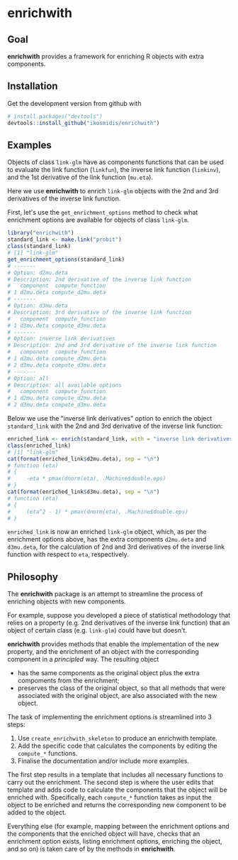 # enrichwith

## Goal
**enrichwith** provides a framework for enriching R objects with extra components.

## Installation

Get the development version from github with

``` r
# install.packages("devtools")
devtools::install_github("ikosmidis/enrichwith")
```

## Examples

Objects of class `link-glm` have as components functions that can be used to evaluate the link function (`linkfun`), the inverse link function (`linkinv`), and the 1st derivative of the link function (`mu.eta`).

Here we use **enrichwith** to enrich `link-glm` objects with the 2nd and 3rd derivatives of the inverse link function.

First, let's use the `get_enrichment_options` method to check what enrichment options are available for objects of class `link-glm`.
``` r
library("enrichwith")
standard_link <- make.link("probit")
class(standard_link)
# [1] "link-glm"
get_enrichment_options(standard_link)
# -------
# Option: d2mu.deta
# Description: 2nd derivative of the inverse link function
#   component  compute_function
# 1 d2mu.deta compute_d2mu.deta
# -------
# Option: d3mu.deta
# Description: 3rd derivative of the inverse link function
#   component  compute_function
# 1 d3mu.deta compute_d3mu.deta
# -------
# Option: inverse link derivatives
# Description: 2nd and 3rd derivative of the inverse link function
#   component  compute_function
# 1 d2mu.deta compute_d2mu.deta
# 2 d3mu.deta compute_d3mu.deta
# -------
# Option: all
# Description: all available options
#   component  compute_function
# 1 d2mu.deta compute_d2mu.deta
# 2 d3mu.deta compute_d3mu.deta
```

Below we use the "inverse link derivatives" option to enrich the
object `standard_link` with the 2nd and 3rd derivative of the inverse
link function:
``` r
enriched_link <- enrich(standard_link, with = "inverse link derivatives")
class(enriched_link)
# [1] "link-glm"
cat(format(enriched_link$d2mu.deta), sep = "\n")
# function (eta)
# {
#     -eta * pmax(dnorm(eta), .Machine$double.eps)
# }
cat(format(enriched_link$d3mu.deta), sep = "\n")
# function (eta)
# {
#     (eta^2 - 1) * pmax(dnorm(eta), .Machine$double.eps)
# }
```
`enriched_link` is now an enriched `link-glm` object, which, as per the enrichment options above, has the extra components `d2mu.deta` and `d3mu.deta`, for the calculation of 2nd and 3rd derivatives of the inverse link function with respect to `eta`, respectively.

## Philosophy
The **enrichwith** package is an attempt to streamline the process of enriching objects with new components.

For example, suppose you developed a piece of statistical methodology that relies on a property (e.g. 2nd derivatives of the inverse link function) that an object of certain class (e.g. `link-glm`) could have but doesn't.

**enrichwith** provides methods that enable the implementation of the new property, and the enrichment of an object with the corresponding component in a *principled* way. The resulting object

* has the same components as the original object plus the extra compoments from the enrichment;
* preserves the class of the original object, so that all methods that were associated with the original object, are also associated with the new object.

The task of implementing the enrichment options is streamlined into 3 steps:

1. Use `create_enrichwith_skeleton` to produce an enrichwith template.
2. Add the specific code that calculates the components by editing the
   `compute_*` functions.
3. Finalise the documentation and/or include more examples.

The first step results in a template that includes all necessary functions to carry out the enrichment. The second step is where the user edits that template and adds code to calculate the components that the object will be enriched with. Specifically, each `compute_*` function takes as input the object to be enriched and returns the corresponding new component to be added to the object.

Everything else (for example, mapping between the enrichment options and the components that the enriched object will have, checks that an enrichment option exists, listing enrichment options, enriching the object, and so on) is taken care of by the methods in **enrichwith**.
